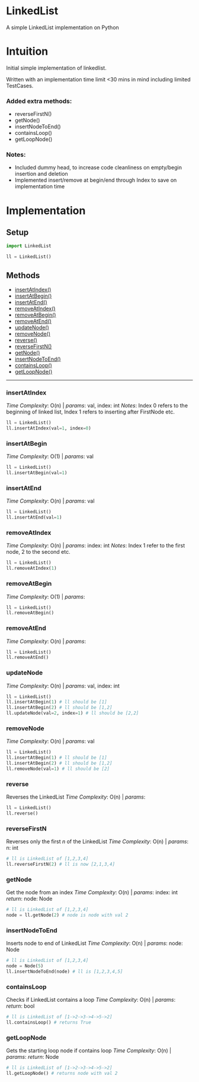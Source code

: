 # LinkedList
A simple LinkedList implementation on Python

# Intuition
Initial simple implementation of linkedlist. 

Written with an implementation time limit <30 mins in mind including limited TestCases.

### Added extra methods:
- reverseFirstN()
- getNode()
- insertNodeToEnd()
- containsLoop()
- getLoopNode()


### Notes:
- Included dummy head, to increase code cleanliness on empty/begin insertion and deletion
- Implemented insert/remove at begin/end through Index to save on implementation time


# Implementation
## Setup
```python
import LinkedList

ll = LinkedList()
```
## Methods
- [insertAtIndex()](#insertAtIndex)
- [insertAtBegin()](#insertAtBegin)
- [insertAtEnd()](#insertAtEnd)
- [removeAtIndex()](#removeAtIndex)
- [removeAtBegin()](#removeAtBegin)
- [removeAtEnd()](#removeAtEnd)
- [updateNode()](#updateNode)
- [removeNode()](#removeNode)
- [reverse()](#reverse)
- [reverseFirstN()](#reversefirstn)
- [getNode()](#getnode)
- [insertNodeToEnd()](#insertnodetoend)
- [containsLoop()](#containsloop)
- [getLoopNode()](#getloopnode)

---------------------------------
### insertAtIndex
_Time Complexity_: O(n) | 
_params_: val, index: int
_Notes_: Index 0 refers to the beginning of linked list, Index 1 refers to inserting after FirstNode etc.
```python
ll = LinkedList()
ll.insertAtIndex(val=1, index=0)
```

### insertAtBegin
_Time Complexity_: O(1) | 
_params_: val
```python
ll = LinkedList()
ll.insertAtBegin(val=1)
```

### insertAtEnd
_Time Complexity_: O(n) | 
_params_: val
```python
ll = LinkedList()
ll.insertAtEnd(val=1)
```

### removeAtIndex
_Time Complexity_: O(n) | 
_params_: index: int
_Notes_: Index 1 refer to the first node, 2 to the second etc.
```python
ll = LinkedList()
ll.removeAtIndex(1)
```

### removeAtBegin
_Time Complexity_: O(1) | 
_params_: 
```python
ll = LinkedList()
ll.removeAtBegin()
```

### removeAtEnd
_Time Complexity_: O(n) | 
_params_: 
```python
ll = LinkedList()
ll.removeAtEnd()
```

### updateNode
_Time Complexity_: O(n) | 
_params_: val, index: int
```python
ll = LinkedList()
ll.insertAtBegin(1) # ll should be [1]
ll.insertAtBegin(2) # ll should be [1,2]
ll.updateNode(val=2, index=1) # ll should be [2,2]
```

### removeNode
_Time Complexity_: O(n) | 
_params_: val
```python
ll = LinkedList()
ll.insertAtBegin(1) # ll should be [1]
ll.insertAtBegin(2) # ll should be [1,2]
ll.removeNode(val=1) # ll should be [2]
```

### reverse
Reverses the LinkedList
_Time Complexity_: O(n) | 
_params_: 
```python
ll = LinkedList()
ll.reverse()
```

### reverseFirstN
Reverses only the first _n_ of the LinkedList
_Time Complexity_: O(n) | 
_params_: n: int
```python
# ll is LinkedList of [1,2,3,4]
ll.reverseFirstN(2) # ll is now [2,1,3,4]
```

### getNode
Get the node from an index
_Time Complexity_: O(n) | 
_params_: index: int
_return_: node: Node
```python
# ll is LinkedList of [1,2,3,4]
node = ll.getNode(2) # node is node with val 2
```

### insertNodeToEnd
Inserts node to end of LinkedList
_Time Complexity_: O(n) | 
_params_: node: Node
```python
# ll is LinkedList of [1,2,3,4]
node = Node(5)
ll.insertNodeToEnd(node) # ll is [1,2,3,4,5]
```

### containsLoop
Checks if LinkedList contains a loop
_Time Complexity_: O(n) | 
_params_: 
_return_: bool
```python
# ll is LinkedList of [1->2->3->4->5->2]
ll.containsLoop() # returns True
```

### getLoopNode
Gets the starting loop node if contains loop
_Time Complexity_: O(n) | 
_params_: 
_return_: Node
```python
# ll is LinkedList of [1->2->3->4->5->2]
ll.getLoopNode() # returns node with val 2
```